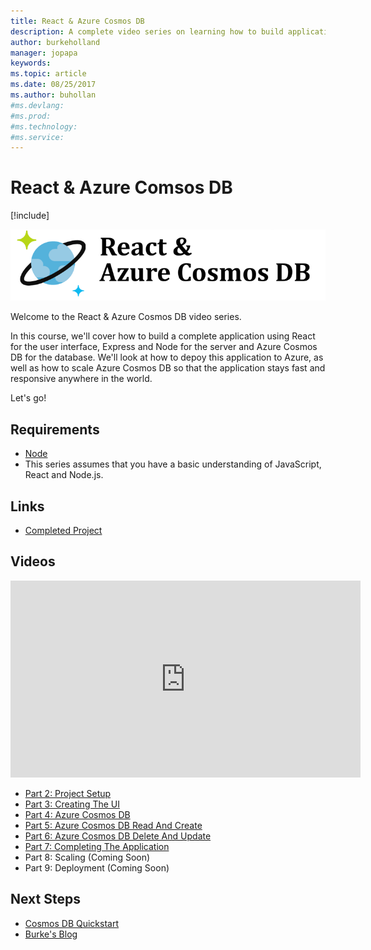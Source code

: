 ```yaml
---
title: React & Azure Cosmos DB
description: A complete video series on learning how to build applications with React, Express and Azure Cosmos DB
author: burkeholland
manager: jopapa
keywords: 
ms.topic: article
ms.date: 08/25/2017
ms.author: buhollan
#ms.devlang: 
#ms.prod:
#ms.technology:
#ms.service:
---
```


# React & Azure Comsos DB

[!include[](../includes/header.md)]

![React Azure Cosmos DB Banner](media/react-cosmos-db/react-cosmos-db-banner.png)

Welcome to the React & Azure Cosmos DB video series. 

In this course, we'll cover how to build a complete application using React for the user interface, Express and Node for the server and Azure Cosmos DB for the database. We'll look at how to depoy this application to Azure, as well as how to scale Azure Cosmos DB so that the application stays fast and responsive anywhere in the world.

Let's go!

## Requirements
* [Node](http://nodejs.org)
* This series assumes that you have a basic understanding of JavaScript, React and Node.js.

## Links
* [Completed Project](https://github.com/burkeholland/react-cosmosdb)

## Videos

<iframe width="560" height="315" src="https://www.youtube.com/embed/mcBUdC_978A" frameborder="0" allowfullscreen></iframe>

* [Part 2: Project Setup](https://youtu.be/LmAhD_ILNrk)
* [Part 3: Creating The UI](https://youtu.be/NIg5VJA5BQw)
* [Part 4: Azure Cosmos DB](https://youtu.be/AiVy1RjSpG4)
* [Part 5: Azure Cosmos DB Read And Create](https://youtu.be/TYwYkQqPotM)
* [Part 6: Azure Cosmos DB Delete And Update](https://youtu.be/mKzk_5RQz28)
* [Part 7: Completing The Application](https://youtu.be/Jhma0SNbAvk)
* Part 8: Scaling (Coming Soon)
* Part 9: Deployment (Coming Soon)

## Next Steps
* [Cosmos DB Quickstart](https://docs.microsoft.com/en-us/azure/cosmos-db/create-mongodb-nodejs)
* [Burke's Blog](https://medium.com/burke-knows-words)
